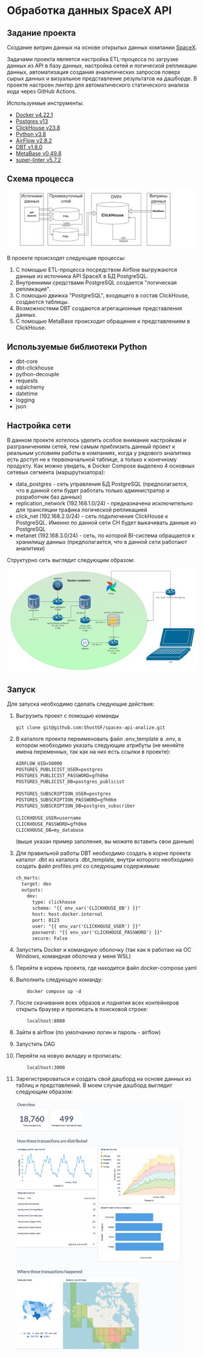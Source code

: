 # Обработка данных SpaceX API 

## Задание проекта

Создание витрин данных на основе открытых данных компании [SpaceX](https://github.com/r-spacex/SpaceX-API/tree/master/docs#rspacex-api-docs).

Задачами проекта является настройка ETL-процесса по загрузке данных из API в базу данных, настройка сетей и логической репликации данных, автоматизация создания аналитических запросов поверх сырых данных и визуальное представление результатов на дашборде. В проекте настроен линтер для автоматического статического анализа кода через GitHub Actions. 

Используемые инструменты:

* [Docker v4.22.1](https://www.docker.com/)
* [Postgres v13](https://www.postgresql.org/)
* [ClickHouse v23.8](https://clickhouse.com/)
* [Python v3.8](https://www.python.org/)
* [AirFlow v2.8.2](https://airflow.apache.org/)
* [DBT v1.8.0](https://www.getdbt.com/)
* [MetaBase v0.49.8](https://www.metabase.com/)
* [super-linter v5.7.2](https://github.com/super-linter/super-linter)

## Схема процесса

![Схема процесса](./pictures/architecture.png)

В проекте происходят следующие процессы:

1. С помощью ETL-процесса посредством Airflow выгружаются данные из источника API SpaceX в БД PostgreSQL.
2. Внутренними средствами PostgreSQL создается "логическая репликация".
3. С помощью движка "PostgreSQL", входящего в состав ClickHouse, создаются таблицы.
4. Возможностями DBT создаются агрегационные представления данных.
5. С помощью MetaBase происходит обращение к представлениям в ClickHouse.

## Используемые библиотеки Python

* dbt-core
* dbt-clickhouse
* python-decouple
* requests
* sqlalchemy
* datetime
* logging
* json

## Настройка сети

В данном проекте хотелось уделить особое внимание настройкам и разграничениям сетей, тем самым приблизить данный проект к реальным условиям работы в компаниях, когда у рядового аналитика есть доступ не к первоначальной таблице, а только к конечному продукту. Как можно увидеть, в Docker Compose выделено 4 основных сетевых сегмента (маршрутизатора):

* data_postgres - сеть управления БД PostgreSQL (предполагается, что в данной сети будет работать только администратор и разработчик баз данных)
* replication_network (192.168.1.0/24) - предназначена исключительно для трансляции трафика логической репликацией
* click_net (192.168.2.0/24) - сеть подключения ClickHouse к PostgreSQL. Именно по данной сети CH будет выкачивать данные из PostgreSQL
* metanet (192.168.3.0/24) - сеть, по которой BI-система обращается к хранилищу данных (предполагается, что в данной сети работают аналитики)

Структурно сеть выглядит следующим образом:

![Схема подключения маршрутизаторов](./pictures/network.png)

## Запуск

Для запуска необходимо сделать следующие действия:

1. Выгрузить проект с помощью команды
    ```
    git clone git@github.com:ShustGF/spacex-api-analize.git
    ```
3. В каталоге проекта переименовать файл .env_template в .env, в котором необходимо указать следующие атрибуты (не меняйте имена переменных, так как на них есть ссылки в проекте):
    ```
    AIRFLOW_UID=50000
    POSTGRES_PUBLICIST_USER=postgres
    POSTGRES_PUBLICIST_PASSWORD=gfh0km
    POSTGRES_PUBLICIST_DB=postgres_publicist
    
    POSTGRES_SUBSCRIPTION_USER=postgres
    POSTGRES_SUBSCRIPTION_PASSWORD=gfh0km
    POSTGRES_SUBSCRIPTION_DB=postgres_subscriber
    
    CLICKHOUSE_USER=username
    CLICKHOUSE_PASSWORD=gfh0km
    CLICKHOUSE_DB=my_database
    ```
    (выше указан пример заполения, вы можете вставить свои данные)

3. Для правильной работы DBT необходимо создать в корне проекта каталог .dbt из каталога .dbt_template, внутри которого необходимо создать файл profiles.yml со следующим содержимым:
    ```
    ch_marts:
      target: dev
      outputs:
        dev:
          type: clickhouse
          schema: "{{ env_var('CLICKHOUSE_DB') }}"
          host: host.docker.internal
          port: 8123
          user: "{{ env_var('CLICKHOUSE_USER') }}"
          password: "{{ env_var('CLICKHOUSE_PASSWORD') }}"
          secure: False
    ```

4. Запустить Docker и командную оболочку (так как я работаю на ОС Windows, командная оболочка у меня WSL)
5. Перейти в корень проекта, где находится файл docker-compose.yaml
6. Выполнить следующую команду:
    ```
        docker compose up -d
    ```
7. После скачивания всех образов и поднятия всех контейнеров открыть браузер и прописать в поисковой строке:
    ```
        localhost:8080
    ```
8. Зайти в airflow (по умолчанию логин и пароль - airflow)

9. Запустить DAG
10. Перейти на новую вкладку и прописать:
    ```
        localhost:3000
    ```
11. Зарегистрироваться и создать свой дашборд на основе данных из таблиц и представлений. В моем случае дашборд выглядит следующим образом:

    ![LDashbord](/pictures/dashbord.png)
